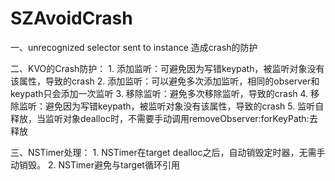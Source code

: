 # SZAvoidCrash
一、unrecognized selector sent to instance 造成crash的防护

二、KVO的Crash防护：
    1. 添加监听：可避免因为写错keypath，被监听对象没有该属性，导致的crash
    2. 添加监听：可以避免多次添加监听，相同的observer和keypath只会添加一次监听
    3. 移除监听：避免多次移除监听，导致的crash
    4. 移除监听：避免因为写错keypath，被监听对象没有该属性，导致的crash
    5. 监听自释放，当监听对象dealloc时，不需要手动调用removeObserver:forKeyPath:去释放
    
三、NSTimer处理：
    1. NSTimer在target dealloc之后，自动销毁定时器，无需手动销毁。
    2. NSTimer避免与target循环引用
